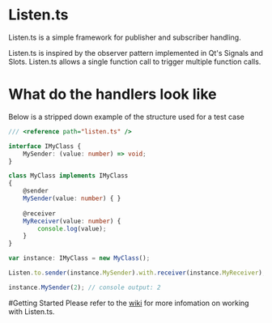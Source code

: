 # Listen.ts

Listen.ts is a simple framework for publisher and subscriber handling.

Listen.ts is inspired by the observer pattern implemented in Qt's Signals and Slots. Listen.ts allows a single function call to trigger multiple function calls.

# What do the handlers look like

Below is a stripped down example of the structure used for a test case
  
```typescript
/// <reference path="listen.ts" />

interface IMyClass {
    MySender: (value: number) => void;
}

class MyClass implements IMyClass
{
    @sender
    MySender(value: number) { }
    
    @receiver
    MyReceiver(value: number) {
        console.log(value);
    }
}

var instance: IMyClass = new MyClass();

Listen.to.sender(instance.MySender).with.receiver(instance.MyReceiver);

instance.MySender(2); // console output: 2
```

#Getting Started
Please refer to the [wiki](https://github.com/SilentPenguin/Listen.ts/wiki) for more infomation on working with Listen.ts.
